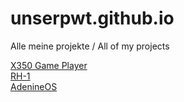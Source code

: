 # unserpwt.github.io
<p>Alle meine projekte / All of my projects</p>
<a href="/x350-gameplayer">X350 Game Player</a>
<br>
<a href="https://github.com/unserpwt/rh1">RH-1</a>
<br>
<a href="https://github.com/unserpwt/AdenineOS">AdenineOS</a>
<br>


